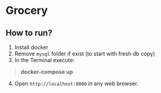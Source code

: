 # Grocery

## How to run?
1) Install docker
2) Remove ``mysql`` folder if exist (to start with fresh db copy)
3) In the Terminal execute:
> **docker-compose up**
4) Open ``http://localhost:8080`` in any web browser.